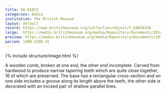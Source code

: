 ```yaml
---
title: EA.81823
categories: Nubia
institution: The British Museum
layout: default
record: https://www.britishmuseum.org/collection/object/Y_EA818326
large:  https://media.britishmuseum.org/media/Repository/Documents/2014_11/5_12/e21bf4dc_87e0_4ca3_8a49_a3da00c67400/mid_01195983_001.jpg
preview: https://media.britishmuseum.org/media/Repository/Documents/2014_11/5_12/e21bf4dc_87e0_4ca3_8a49_a3da00c67400/small_01195983_001.jpg
period: 1400-1500 CE
---
```

{% include structure/image.html %}

A wooden comb, broken at one end, the other end incomplete. Carved from hardwood to produce narrow tapering teeth which are quite close together, 16 of which are preserved. The base has a rectangular cross-section and on one side includes a groove along its length above the teeth, the other side is decorated with an incised pair of shallow parallel lines.
